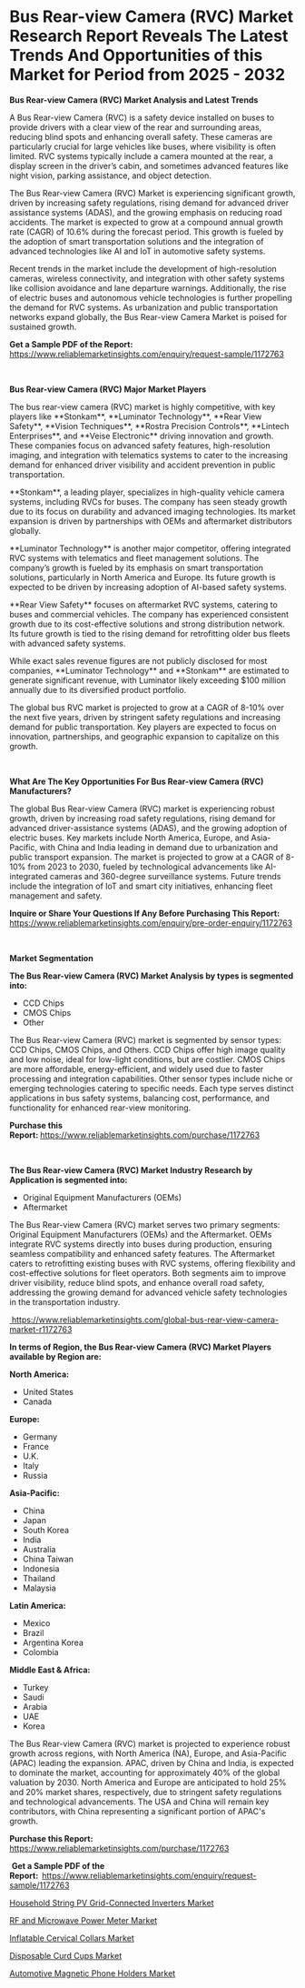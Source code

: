 <p><h1>Bus Rear-view Camera (RVC) Market Research Report Reveals The Latest Trends And Opportunities of this Market for Period from 2025 - 2032</h1></p><p><strong>Bus Rear-view Camera (RVC) Market Analysis and Latest Trends</strong></p>
<p><p>A Bus Rear-view Camera (RVC) is a safety device installed on buses to provide drivers with a clear view of the rear and surrounding areas, reducing blind spots and enhancing overall safety. These cameras are particularly crucial for large vehicles like buses, where visibility is often limited. RVC systems typically include a camera mounted at the rear, a display screen in the driver’s cabin, and sometimes advanced features like night vision, parking assistance, and object detection.</p><p>The Bus Rear-view Camera (RVC) Market is experiencing significant growth, driven by increasing safety regulations, rising demand for advanced driver assistance systems (ADAS), and the growing emphasis on reducing road accidents. The market is expected to grow at a compound annual growth rate (CAGR) of 10.6% during the forecast period. This growth is fueled by the adoption of smart transportation solutions and the integration of advanced technologies like AI and IoT in automotive safety systems.</p><p>Recent trends in the market include the development of high-resolution cameras, wireless connectivity, and integration with other safety systems like collision avoidance and lane departure warnings. Additionally, the rise of electric buses and autonomous vehicle technologies is further propelling the demand for RVC systems. As urbanization and public transportation networks expand globally, the Bus Rear-view Camera Market is poised for sustained growth.</p></p>
<p><strong>Get a Sample PDF of the Report:&nbsp;</strong> <a href="https://www.reliablemarketinsights.com/enquiry/request-sample/1172763?utm_campaign=1789&utm_medium=2&utm_source=Github&utm_content=ia&utm_term=23012025&utm_id=bus-rear-view-camera-rvc">https://www.reliablemarketinsights.com/enquiry/request-sample/1172763</a></p>
<p>&nbsp;</p>
<p><strong>Bus Rear-view Camera (RVC) Major Market Players</strong></p>
<p><p>The bus rear-view camera (RVC) market is highly competitive, with key players like **Stonkam**, **Luminator Technology**, **Rear View Safety**, **Vision Techniques**, **Rostra Precision Controls**, **Lintech Enterprises**, and **Veise Electronic** driving innovation and growth. These companies focus on advanced safety features, high-resolution imaging, and integration with telematics systems to cater to the increasing demand for enhanced driver visibility and accident prevention in public transportation.</p><p>**Stonkam**, a leading player, specializes in high-quality vehicle camera systems, including RVCs for buses. The company has seen steady growth due to its focus on durability and advanced imaging technologies. Its market expansion is driven by partnerships with OEMs and aftermarket distributors globally.</p><p>**Luminator Technology** is another major competitor, offering integrated RVC systems with telematics and fleet management solutions. The company’s growth is fueled by its emphasis on smart transportation solutions, particularly in North America and Europe. Its future growth is expected to be driven by increasing adoption of AI-based safety systems.</p><p>**Rear View Safety** focuses on aftermarket RVC systems, catering to buses and commercial vehicles. The company has experienced consistent growth due to its cost-effective solutions and strong distribution network. Its future growth is tied to the rising demand for retrofitting older bus fleets with advanced safety systems.</p><p>While exact sales revenue figures are not publicly disclosed for most companies, **Luminator Technology** and **Stonkam** are estimated to generate significant revenue, with Luminator likely exceeding $100 million annually due to its diversified product portfolio.</p><p>The global bus RVC market is projected to grow at a CAGR of 8-10% over the next five years, driven by stringent safety regulations and increasing demand for public transportation. Key players are expected to focus on innovation, partnerships, and geographic expansion to capitalize on this growth.</p></p>
<p>&nbsp;</p>
<p><strong>What Are The Key Opportunities For Bus Rear-view Camera (RVC) Manufacturers?</strong></p>
<p><p>The global Bus Rear-view Camera (RVC) market is experiencing robust growth, driven by increasing road safety regulations, rising demand for advanced driver-assistance systems (ADAS), and the growing adoption of electric buses. Key markets include North America, Europe, and Asia-Pacific, with China and India leading in demand due to urbanization and public transport expansion. The market is projected to grow at a CAGR of 8-10% from 2023 to 2030, fueled by technological advancements like AI-integrated cameras and 360-degree surveillance systems. Future trends include the integration of IoT and smart city initiatives, enhancing fleet management and safety.</p></p>
<p><strong>Inquire or Share Your Questions If Any Before Purchasing This Report:</strong> <a href="https://www.reliablemarketinsights.com/enquiry/pre-order-enquiry/1172763?utm_campaign=1789&utm_medium=2&utm_source=Github&utm_content=ia&utm_term=23012025&utm_id=bus-rear-view-camera-rvc">https://www.reliablemarketinsights.com/enquiry/pre-order-enquiry/1172763</a></p>
<p>&nbsp;</p>
<p><strong>Market Segmentation</strong></p>
<p><strong>The Bus Rear-view Camera (RVC) Market Analysis by types is segmented into:</strong></p>
<p><ul><li>CCD Chips</li><li>CMOS Chips</li><li>Other</li></ul></p>
<p><p>The Bus Rear-view Camera (RVC) market is segmented by sensor types: CCD Chips, CMOS Chips, and Others. CCD Chips offer high image quality and low noise, ideal for low-light conditions, but are costlier. CMOS Chips are more affordable, energy-efficient, and widely used due to faster processing and integration capabilities. Other sensor types include niche or emerging technologies catering to specific needs. Each type serves distinct applications in bus safety systems, balancing cost, performance, and functionality for enhanced rear-view monitoring.</p></p>
<p><strong>Purchase this Report:&nbsp;</strong><a href="https://www.reliablemarketinsights.com/purchase/1172763?utm_campaign=1789&utm_medium=2&utm_source=Github&utm_content=ia&utm_term=23012025&utm_id=bus-rear-view-camera-rvc">https://www.reliablemarketinsights.com/purchase/1172763</a></p>
<p>&nbsp;</p>
<p><strong>The Bus Rear-view Camera (RVC) Market Industry Research by Application is segmented into:</strong></p>
<p><ul><li>Original Equipment Manufacturers (OEMs)</li><li>Aftermarket</li></ul></p>
<p><p>The Bus Rear-view Camera (RVC) market serves two primary segments: Original Equipment Manufacturers (OEMs) and the Aftermarket. OEMs integrate RVC systems directly into buses during production, ensuring seamless compatibility and enhanced safety features. The Aftermarket caters to retrofitting existing buses with RVC systems, offering flexibility and cost-effective solutions for fleet operators. Both segments aim to improve driver visibility, reduce blind spots, and enhance overall road safety, addressing the growing demand for advanced vehicle safety technologies in the transportation industry.</p></p>
<p><a href="https://www.reliablemarketinsights.com/global-bus-rear-view-camera-market-r1172763?utm_campaign=1789&utm_medium=2&utm_source=Github&utm_content=ia&utm_term=23012025&utm_id=bus-rear-view-camera-rvc">&nbsp;https://www.reliablemarketinsights.com/global-bus-rear-view-camera-market-r1172763</a></p>
<p><strong>In terms of Region, the Bus Rear-view Camera (RVC) Market Players available by Region are:</strong></p>
<p>
    <p> <strong> North America: </strong>
        <ul>
            <li>United States</li>
            <li>Canada</li>
        </ul>
        </p> 
    <p> <strong> Europe: </strong>
        <ul>
            <li>Germany</li>
            <li>France</li>
            <li>U.K.</li>
            <li>Italy</li>
            <li>Russia</li>
        </ul>
        </p> 
    <p> <strong> Asia-Pacific: </strong>
        <ul>
            <li>China</li>
            <li>Japan</li>
            <li>South Korea</li>
            <li>India</li>
            <li>Australia</li>
            <li>China Taiwan</li>
            <li>Indonesia</li>
            <li>Thailand</li>
            <li>Malaysia</li>
        </ul>
        </p> 
    <p> <strong> Latin America: </strong>
        <ul>
            <li>Mexico</li>
            <li>Brazil</li>
            <li>Argentina Korea</li>
            <li>Colombia</li>
        </ul>
        </p> 
    <p> <strong> Middle East & Africa: </strong>
        <ul>
            <li>Turkey</li>
            <li>Saudi</li>
            <li>Arabia</li>
            <li>UAE</li>
            <li>Korea</li>
        </ul>
    </p>
    </p>
<p><p>The Bus Rear-view Camera (RVC) market is projected to experience robust growth across regions, with North America (NA), Europe, and Asia-Pacific (APAC) leading the expansion. APAC, driven by China and India, is expected to dominate the market, accounting for approximately 40% of the global valuation by 2030. North America and Europe are anticipated to hold 25% and 20% market shares, respectively, due to stringent safety regulations and technological advancements. The USA and China will remain key contributors, with China representing a significant portion of APAC's growth.</p></p>
<p><strong>Purchase this Report: </strong><a href="https://www.reliablemarketinsights.com/purchase/1172763?utm_campaign=1789&utm_medium=2&utm_source=Github&utm_content=ia&utm_term=23012025&utm_id=bus-rear-view-camera-rvc">https://www.reliablemarketinsights.com/purchase/1172763</a></p>
<p>&nbsp;<strong>Get a Sample PDF of the Report:&nbsp;&nbsp;</strong><a href="https://www.reliablemarketinsights.com/enquiry/request-sample/1172763?utm_campaign=1789&utm_medium=2&utm_source=Github&utm_content=ia&utm_term=23012025&utm_id=bus-rear-view-camera-rvc">https://www.reliablemarketinsights.com/enquiry/request-sample/1172763</a></p>
<p><strong></strong></p>
<p><p><a href="https://www.linkedin.com/pulse/household-string-pv-grid-connected-inverters-market-size-ot3ff?utm_campaign=1789&utm_medium=2&utm_source=Github&utm_content=ia&utm_term=23012025&utm_id=bus-rear-view-camera-rvc">Household String PV Grid-Connected Inverters Market</a></p><p><a href="https://www.linkedin.com/pulse/rf-microwave-power-meter-market-global-regional-analysis-orccf?utm_campaign=1789&utm_medium=2&utm_source=Github&utm_content=ia&utm_term=23012025&utm_id=bus-rear-view-camera-rvc">RF and Microwave Power Meter Market</a></p><p><a href="https://www.linkedin.com/pulse/global-perspectives-inflatable-cervical-collars-market-y6fuf?utm_campaign=1789&utm_medium=2&utm_source=Github&utm_content=ia&utm_term=23012025&utm_id=bus-rear-view-camera-rvc">Inflatable Cervical Collars Market</a></p><p><a href="https://www.linkedin.com/pulse/disposable-curd-cups-market-growth-from-2025-2032-projected-3c3nf?utm_campaign=1789&utm_medium=2&utm_source=Github&utm_content=ia&utm_term=23012025&utm_id=bus-rear-view-camera-rvc">Disposable Curd Cups Market</a></p><p><a href="https://www.linkedin.com/pulse/market-trends-automotive-magnetic-phone-holders-industry-oxhkf?utm_campaign=1789&utm_medium=2&utm_source=Github&utm_content=ia&utm_term=23012025&utm_id=bus-rear-view-camera-rvc">Automotive Magnetic Phone Holders Market</a></p></p>